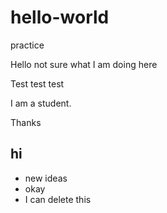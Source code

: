 # hello-world
practice

Hello not sure what I am doing here

Test test test

I am a student.

Thanks

## hi

- new ideas
- okay 
- I can delete this
